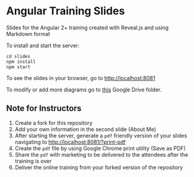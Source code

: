 # Angular Training Slides

Slides for the Angular 2+ training created with Reveal.js and using Markdown format

To install and start the server:

```
cd slides
npm install
npm start
```

To see the slides in your browser, go to [http://localhost:8081](http://localhost:8081/#/)

To modify or add more diagrams go to [this](https://drive.google.com/drive/u/0/folders/0B6Cn_hQVgj2PRHZHQTFxd21UX00) Google Drive folder.

## Note for Instructors

1. Create a fork for this repository
1. Add your own information in the second slide (About Me)
1. After starting the server, generate a `pdf` friendly version of your slides navigating to [http://localhost:8081/?print-pdf](http://localhost:8081/?print-pdf)
1. Create the `pdf` file by using Google Chrome print utility (Save as PDF)
1. Share the `pdf` with marketing to be delivered to the attendees after the training is over
1. Deliver the online training from your forked version of the repository
